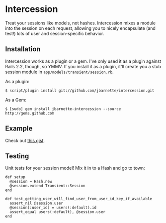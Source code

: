 # Intercession

Treat your sessions like models, not hashes. Intercession mixes a module into
the session on each request, allowing you to nicely encapsulate (and test!)
lots of user and session-specific behavior.

## Installation

Intercession works as a plugin or a gem. I've only used it as a plugin against
Rails 2.2, though, so YMMV. If you install it as a plugin, it'll create you a
stub session module in `app/models/transient/session.rb`.

As a plugin:

    $ script/plugin install git://github.com/jbarnette/intercession.git

As a Gem:

    $ [sudo] gem install jbarnette-intercession --source http://gems.github.com

## Example

Check out [this gist](http://gist.github.com/44506).

## Testing

Unit tests for your session model! Mix it in to a Hash and go to town:

    def setup
      @session = Hash.new
      @session.extend Transient::Session
    end
    
    def test_getting_user_will_find_user_from_user_id_key_if_available
      assert_nil @session.user
      @session[:user_id] = users(:default).id
      assert_equal users(:default), @session.user
    end
